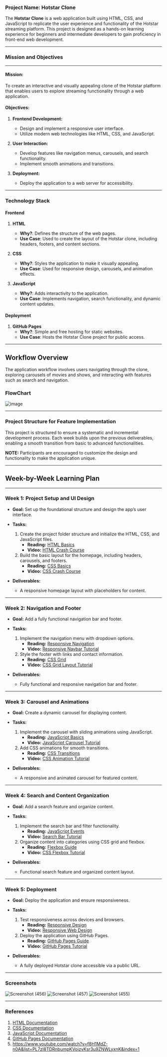 ### **Project Name: Hotstar Clone**

The **Hotstar Clone** is a web application built using HTML, CSS, and JavaScript to replicate the user experience and functionality of the Hotstar streaming platform. This project is designed as a hands-on learning experience for beginners and intermediate developers to gain proficiency in front-end web development.

---

### **Mission and Objectives**

---

#### **Mission:**
To create an interactive and visually appealing clone of the Hotstar platform that enables users to explore streaming functionality through a web application.

#### **Objectives:**
1. **Frontend Development:**
   - Design and implement a responsive user interface.
   - Utilize modern web technologies like HTML, CSS, and JavaScript.

2. **User Interaction:**
   - Develop features like navigation menus, carousels, and search functionality.
   - Implement smooth animations and transitions.

3. **Deployment:**
   - Deploy the application to a web server for accessibility.

---

### **Technology Stack**

#### **Frontend**
1. **HTML**
   - **Why?**: Defines the structure of the web pages.
   - **Use Case**: Used to create the layout of the Hotstar clone, including headers, footers, and content sections.

2. **CSS**
   - **Why?**: Styles the application to make it visually appealing.
   - **Use Case**: Used for responsive design, carousels, and animation effects.

3. **JavaScript**
   - **Why?**: Adds interactivity to the application.
   - **Use Case**: Implements navigation, search functionality, and dynamic content updates.

#### **Deployment**
1. **GitHub Pages**
   - **Why?**: Simple and free hosting for static websites.
   - **Use Case**: Hosts the Hotstar Clone project for public access.

---

## **Workflow Overview**

The application workflow involves users navigating through the clone, exploring carousels of movies and shows, and interacting with features such as search and navigation.

### **FlowChart**

![image](https://github.com/user-attachments/assets/fee808c1-d980-4fb7-a87f-e9f6eda49c6d)

---

### **Project Structure for Feature Implementation**

This project is structured to ensure a systematic and incremental development process. Each week builds upon the previous deliverables, enabling a smooth transition from basic to advanced functionalities.

**NOTE:** Participants are encouraged to customize the design and functionality to make the application unique.

---

## **Week-by-Week Learning Plan**

---

### **Week 1: Project Setup and UI Design**
- **Goal:** Set up the foundational structure and design the app’s user interface.
- **Tasks:**
  1. Create the project folder structure and initialize the HTML, CSS, and JavaScript files.
     - **Reading:** [HTML Basics](https://developer.mozilla.org/en-US/docs/Learn/HTML/Introduction_to_HTML)
     - **Video:** [HTML Crash Course](https://www.youtube.com/watch?v=UB1O30fR-EE)
  2. Build the basic layout for the homepage, including headers, carousels, and footers.
     - **Reading:** [CSS Basics](https://developer.mozilla.org/en-US/docs/Learn/CSS/First_steps)
     - **Video:** [CSS Crash Course](https://www.youtube.com/watch?v=yfoY53QXEnI)

- **Deliverables:**
  - A responsive homepage layout with placeholders for content.

---

### **Week 2: Navigation and Footer**
- **Goal:** Add a fully functional navigation bar and footer.
- **Tasks:**
  1. Implement the navigation menu with dropdown options.
     - **Reading:** [Responsive Navigation](https://developer.mozilla.org/en-US/docs/Web/CSS/Media_Queries/Using_media_queries)
     - **Video:** [Responsive Navbar Tutorial](https://www.youtube.com/watch?v=At4B7A4GOPg)
  2. Style the footer with links and contact information.
     - **Reading:** [CSS Grid](https://developer.mozilla.org/en-US/docs/Web/CSS/CSS_Grid_Layout)
     - **Video:** [CSS Grid Layout Tutorial](https://www.youtube.com/watch?v=EFafSYg-PkI)

- **Deliverables:**
  - Fully functional and responsive navigation bar and footer.

---

### **Week 3: Carousel and Animations**
- **Goal:** Create a dynamic carousel for displaying content.
- **Tasks:**
  1. Implement the carousel with sliding animations using JavaScript.
     - **Reading:** [JavaScript Basics](https://developer.mozilla.org/en-US/docs/Learn/JavaScript/First_steps)
     - **Video:** [JavaScript Carousel Tutorial](https://www.youtube.com/watch?v=49pYIMygIcU)
  2. Add CSS animations for smooth transitions.
     - **Reading:** [CSS Transitions](https://developer.mozilla.org/en-US/docs/Web/CSS/transition)
     - **Video:** [CSS Animation Tutorial](https://www.youtube.com/watch?v=OU5F8MkoQRY)

- **Deliverables:**
  - A responsive and animated carousel for featured content.

---

### **Week 4: Search and Content Organization**
- **Goal:** Add a search feature and organize content.
- **Tasks:**
  1. Implement the search bar and filter functionality.
     - **Reading:** [JavaScript Events](https://developer.mozilla.org/en-US/docs/Learn/JavaScript/Building_blocks/Events)
     - **Video:** [Search Bar Tutorial](https://www.youtube.com/watch?v=x7Ewtay0Q78)
  2. Organize content into categories using CSS grid and flexbox.
     - **Reading:** [Flexbox Guide](https://developer.mozilla.org/en-US/docs/Learn/CSS/CSS_layout/Flexbox)
     - **Video:** [CSS Flexbox Tutorial](https://www.youtube.com/watch?v=fYq5PXgSsbE)

- **Deliverables:**
  - Functional search feature and organized content layout.

---

### **Week 5: Deployment**
- **Goal:** Deploy the application and ensure responsiveness.
- **Tasks:**
  1. Test responsiveness across devices and browsers.
     - **Reading:** [Responsive Design](https://developer.mozilla.org/en-US/docs/Learn/CSS/CSS_layout/Responsive_Design)
     - **Video:** [Responsive Web Design](https://www.youtube.com/watch?v=srvUrASNj0s)
  2. Deploy the application using GitHub Pages.
     - **Reading:** [GitHub Pages Guide](https://pages.github.com/)
     - **Video:** [GitHub Pages Tutorial](https://www.youtube.com/watch?v=2MsN8gpT6jY)

- **Deliverables:**
  - A fully deployed Hotstar clone accessible via a public URL.

---

### Screenshots

![Screenshot (456)](https://github.com/user-attachments/assets/6315a909-ec8b-4d4c-930e-d0fa9ced8f4e)
![Screenshot (457)](https://github.com/user-attachments/assets/7009f4d5-7c5d-4188-bf8f-7c7810a0bcf1)
![Screenshot (455)](https://github.com/user-attachments/assets/82d3fc25-5ef4-4cc3-9ec8-9060e787d4d0)

---

### **References**
1. [HTML Documentation](https://developer.mozilla.org/en-US/docs/Web/HTML)
2. [CSS Documentation](https://developer.mozilla.org/en-US/docs/Web/CSS)
3. [JavaScript Documentation](https://developer.mozilla.org/en-US/docs/Web/JavaScript)
4. [GitHub Pages Documentation](https://pages.github.com/)
5. https://www.youtube.com/watch?v=f8H1MdZ-n0A&list=PL7zl8TDRnbumpKVoizvKsr3u9ZNWLyxnK&index=1





